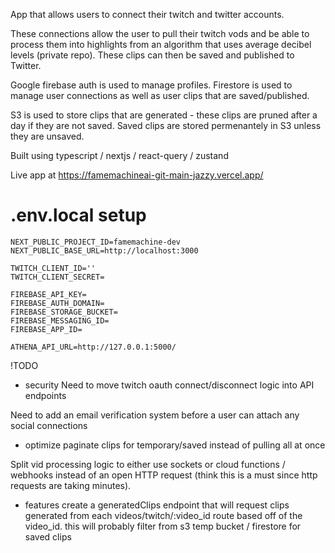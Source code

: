 App that allows users to connect their twitch and twitter accounts.

These connections allow the user to pull their twitch vods and be able to process them into highlights from an algorithm that uses average decibel levels (private repo). These clips can then be saved and published to Twitter.

Google firebase auth is used to manage profiles. Firestore is used to manage user connections as well as user clips that are saved/published.

S3 is used to store clips that are generated - these clips are pruned after a day if they are not saved. Saved clips are stored permenantely in S3 unless they are unsaved. 

Built using typescript / nextjs / react-query / zustand 

Live app at https://famemachineai-git-main-jazzy.vercel.app/

# .env.local setup
```
NEXT_PUBLIC_PROJECT_ID=famemachine-dev
NEXT_PUBLIC_BASE_URL=http://localhost:3000

TWITCH_CLIENT_ID=''
TWITCH_CLIENT_SECRET=

FIREBASE_API_KEY=
FIREBASE_AUTH_DOMAIN=
FIREBASE_STORAGE_BUCKET=
FIREBASE_MESSAGING_ID=
FIREBASE_APP_ID=

ATHENA_API_URL=http://127.0.0.1:5000/

```
!TODO
- security
Need to move twitch oauth connect/disconnect logic into API endpoints 

Need to add an email verification system before a user can attach any social connections
 
- optimize
paginate clips for temporary/saved instead of pulling all at once

Split vid processing logic to either use sockets or cloud functions / webhooks instead of an open HTTP request (think this is a must since http requests are taking minutes). 

- features
create a generatedClips endpoint that will request clips generated from each videos/twitch/:video_id route based off of the video_id. this will probably filter from s3 temp bucket / firestore for saved clips